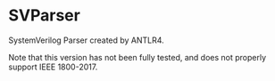 # SVParser

SystemVerilog Parser created by ANTLR4.

Note that this version has not been fully tested, and does not properly support IEEE 1800-2017.

